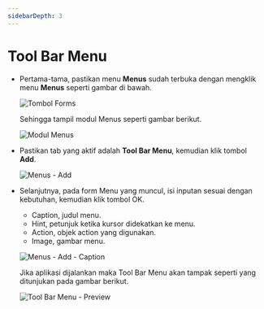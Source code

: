 ```yaml
---
sidebarDepth: 3
---
```


# Tool Bar Menu

- Pertama-tama, pastikan menu **Menus** sudah terbuka dengan mengklik menu **Menus** seperti gambar di bawah.

  ![Tombol Forms](/images/btn-menus.png)

  Sehingga tampil modul Menus seperti gambar berikut.

  ![Modul Menus](/images/menus-modul.png)

- Pastikan tab yang aktif adalah **Tool Bar Menu**, kemudian klik tombol **Add**.

  ![Menus - Add](/images/menu-add-toolbar.png)

- Selanjutnya, pada form Menu yang muncul, isi inputan sesuai dengan kebutuhan, kemudian klik tombol OK.

  - Caption, judul menu.
  - Hint, petunjuk ketika kursor didekatkan ke menu.
  - Action, objek action yang digunakan.
  - Image, gambar menu.

  ![Menus - Add - Caption](/images/form-menu-toolbar.png)

  Jika aplikasi dijalankan maka Tool Bar Menu akan tampak seperti yang ditunjukan pada gambar berikut.

  ![Tool Bar Menu - Preview](/images/toolbar-menu-preview.png)
